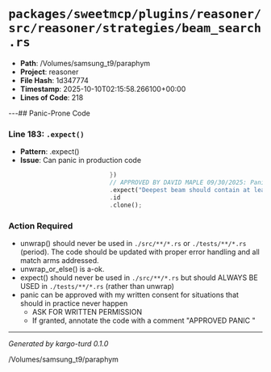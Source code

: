 # `packages/sweetmcp/plugins/reasoner/src/reasoner/strategies/beam_search.rs`

- **Path**: /Volumes/samsung_t9/paraphym
- **Project**: reasoner
- **File Hash**: 1d347774  
- **Timestamp**: 2025-10-10T02:15:58.266100+00:00  
- **Lines of Code**: 218

---## Panic-Prone Code


### Line 183: `.expect()`

- **Pattern**: .expect()
- **Issue**: Can panic in production code

```rust
                            })
                            // APPROVED BY DAVID MAPLE 09/30/2025: Panic is appropriate for logic invariant violation
                            .expect("Deepest beam should contain at least one element")
                            .id
                            .clone();
```

### Action Required

- unwrap() should never be used in `./src/**/*.rs` or `./tests/**/*.rs` (period). The code should be updated with proper error handling and all match arms addressed.
- unwrap_or_else() is a-ok. 
- expect() should never be used in `./src/**/*.rs` but should ALWAYS BE USED in `./tests/**/*.rs` (rather than unwrap)
- panic can be approved with my written consent for situations that should in practice never happen  
  - ASK FOR WRITTEN PERMISSION
  - If granted, annotate the code with a comment "APPROVED PANIC "

---

*Generated by kargo-turd 0.1.0*

/Volumes/samsung_t9/paraphym